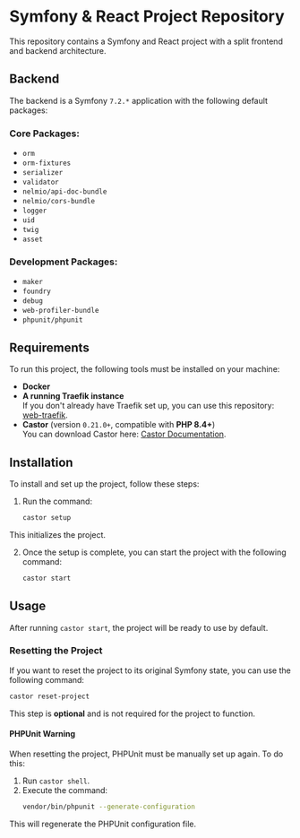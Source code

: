 # Symfony & React Project Repository

This repository contains a Symfony and React project with a split frontend and backend architecture.

## Backend

The backend is a Symfony `7.2.*` application with the following default packages:

### Core Packages:
- `orm`  
- `orm-fixtures`  
- `serializer`  
- `validator`  
- `nelmio/api-doc-bundle`  
- `nelmio/cors-bundle`  
- `logger`  
- `uid`  
- `twig`  
- `asset`

### Development Packages:
- `maker`  
- `foundry`  
- `debug`  
- `web-profiler-bundle`  
- `phpunit/phpunit`

## Requirements

To run this project, the following tools must be installed on your machine:
- **Docker**
- **A running Traefik instance**  
  If you don't already have Traefik set up, you can use this repository: [web-traefik](https://github.com/TheoD02/web-traefik).
- **Castor** (version `0.21.0+`, compatible with **PHP 8.4+**)  
  You can download Castor here: [Castor Documentation](https://castor.jolicode.com/).

## Installation

To install and set up the project, follow these steps:

1. Run the command:  
   ```bash
   castor setup
   ```
This initializes the project.

2. Once the setup is complete, you can start the project with the following command:
   ```bash
   castor start
   ```

## Usage

After running `castor start`, the project will be ready to use by default.

### Resetting the Project

If you want to reset the project to its original Symfony state, you can use the following command:
```bash
castor reset-project
```
This step is **optional** and is not required for the project to function.

#### PHPUnit Warning
When resetting the project, PHPUnit must be manually set up again. To do this:
1. Run `castor shell`.
2. Execute the command:
   ```bash
   vendor/bin/phpunit --generate-configuration
   ```
This will regenerate the PHPUnit configuration file.
